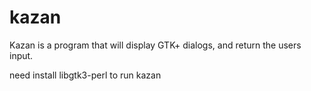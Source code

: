 # kazan
Kazan is  a  program  that will display GTK+ dialogs, and return  the users input.

need install libgtk3-perl to run kazan


